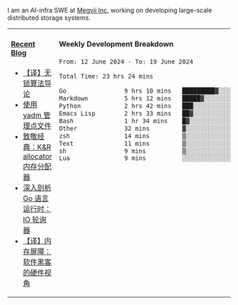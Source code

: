 I am an AI-infra SWE at [Megvii Inc](https://en.megvii.com/), working on developing large-scale distributed storage systems.

<table width="960px">
<tr>
<td valign="top" width="50%">

#### <a href="https://www.kongjun18.me" target="_blank">Recent Blog</a>

<!-- BLOG-POST-LIST:START -->
- [【译】无锁算法导论](https://kongjun18.github.io/posts/2023/07/14/)
- [使用 yadm 管理点文件](https://kongjun18.github.io/posts/2023/04/07/)
- [致敬经典：K&amp;R allocator 内存分配器](https://kongjun18.github.io/posts/2022/12/12/)
- [深入剖析 Go 语言运行时：IO 轮询器](https://kongjun18.github.io/posts/2022/11/21/)
- [【译】内存屏障：软件黑客的硬件视角](https://kongjun18.github.io/posts/2022/11/03/)
<!-- BLOG-POST-LIST:END -->

</td>
<td valign="top" width="50%">

#### Weekly Development Breakdown

<!--START_SECTION:waka-->

```txt
From: 12 June 2024 - To: 19 June 2024

Total Time: 23 hrs 24 mins

Go                9 hrs 10 mins   █████████▓░░░░░░░░░░░░░░░   39.17 %
Markdown          5 hrs 12 mins   █████▓░░░░░░░░░░░░░░░░░░░   22.25 %
Python            2 hrs 42 mins   ███░░░░░░░░░░░░░░░░░░░░░░   11.55 %
Emacs Lisp        2 hrs 33 mins   ██▓░░░░░░░░░░░░░░░░░░░░░░   10.92 %
Bash              1 hr 34 mins    █▓░░░░░░░░░░░░░░░░░░░░░░░   06.75 %
Other             32 mins         ▓░░░░░░░░░░░░░░░░░░░░░░░░   02.33 %
zsh               14 mins         ▒░░░░░░░░░░░░░░░░░░░░░░░░   01.02 %
Text              11 mins         ▒░░░░░░░░░░░░░░░░░░░░░░░░   00.83 %
sh                9 mins          ▒░░░░░░░░░░░░░░░░░░░░░░░░   00.67 %
Lua               9 mins          ░░░░░░░░░░░░░░░░░░░░░░░░░   00.64 %
```

<!--END_SECTION:waka-->
</td>
</tr>

</table>

